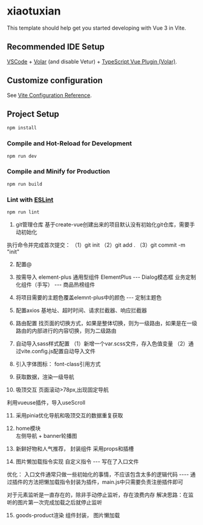 # xiaotuxian

This template should help get you started developing with Vue 3 in Vite.

## Recommended IDE Setup

[VSCode](https://code.visualstudio.com/) + [Volar](https://marketplace.visualstudio.com/items?itemName=Vue.volar) (and disable Vetur) + [TypeScript Vue Plugin (Volar)](https://marketplace.visualstudio.com/items?itemName=Vue.vscode-typescript-vue-plugin).

## Customize configuration

See [Vite Configuration Reference](https://vitejs.dev/config/).

## Project Setup

```sh
npm install
```

### Compile and Hot-Reload for Development

```sh
npm run dev
```

### Compile and Minify for Production

```sh
npm run build
```

### Lint with [ESLint](https://eslint.org/)

```sh
npm run lint
```

1. git管理仓库
基于create-vue创建出来的项目默认没有初始化git仓库，需要手动初始化

执行命令并完成首次提交：
（1）git init
（2）git add .
（3）git commit -m "init"

2. 配置@

3. 按需导入 element-plus
通用型组件 ElementPlus  --- Dialog模态框
业务定制化组件（手写） --- 商品热榜组件

4. 将项目需要的主题色覆盖elemnt-plus中的颜色  --- 定制主题色

5. 配置axios
基地址、超时时间、请求拦截器、响应拦截器

6. 路由配置
找页面的切换方式，如果是整体切换，则为一级路由，如果是在一级路由的内部进行的内容切换，则为二级路由

7. 自动导入sass样式配置
（1）新增一个var.scss文件，存入色值变量
（2）通过vite.config.js配置自动导入文件

8. 引入字体图标： font-class引用方式

9. 获取数据，渲染一级导航

10. 吸顶交互
页面滚动>78px,出现固定导航

利用vueuse插件，导入useScroll

11. 采用pinia优化导航和吸顶交互的数据重复获取

12. home模块    
左侧导航 + banner轮播图

13. 新鲜好物和人气推荐， 封装组件
采用props和插槽

14. 图片懒加载指令实现
自定义指令  --- 写在了入口文件

优化： 入口文件通常只做一些初始化的事情，不应该包含太多的逻辑代码
    ---- 通过插件的方法把懒加载指令封装为插件，main.js中只需要负责注册插件即可

对于元素监听是一直存在的，除非手动停止监听，存在浪费内存
解决思路：在监听的图片第一次完成加载之后就停止监听

15. goods-product渲染
组件封装， 图片懒加载


